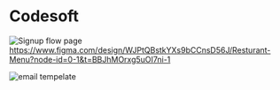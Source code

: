 # Codesoft
![Signup flow page](https://github.com/user-attachments/assets/d806668b-d28d-4e6c-99db-0877f912d8c3)
https://www.figma.com/design/WJPtQBstkYXs9bCCnsD56J/Resturant-Menu?node-id=0-1&t=BBJhMOrxg5uOI7ni-1

![email tempelate](https://github.com/user-attachments/assets/d186045a-b544-49ba-a792-161ed422a424)


